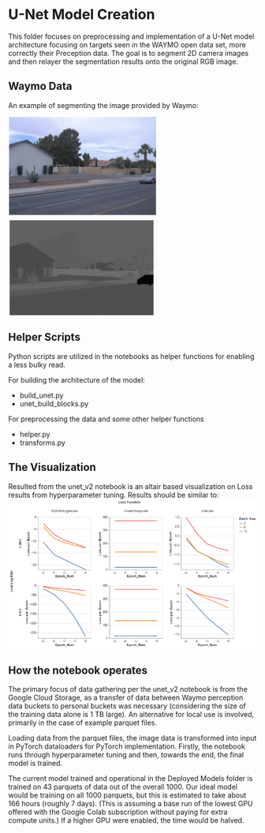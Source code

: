 # U-Net Model Creation
This folder focuses on preprocessing and implementation of a U-Net model architecture focusing on targets seen in the WAYMO open data set, more correctly their Preception data. 
The goal is to segment 2D camera images and then relayer the segmentation results onto the original RGB image.
## Waymo Data
An example of segmenting the image provided by Waymo:


<img src="camera_image.png" width="300"> <img src="segmented.png" width="300">


## Helper Scripts
Python scripts are utilized in the notebooks as helper functions for enabling a less bulky read.

For building the architecture of the model:
- build_unet.py
- unet_build_blocks.py

For preprocessing the data and some other helper functions
- helper.py
- transforms.py

## The Visualization 
Resulted from the unet_v2 notebook is an altair based visualization on Loss results from hyperparameter tuning. Results should be similar to:
![tuning results](hyperparameter_tuning_2.png)

## How the notebook operates
The primary focus of data gathering per the unet_v2 notebook is from the Google Cloud Storage, as a transfer of data between Waymo perception data buckets to personal buckets was necessary (considering the size of the training data alone is 1 TB large). An alternative for local use is involved, primarily in the case of example parquet files.

Loading data from the parquet files, the image data is transformed into input in PyTorch dataloaders for PyTorch implementation. Firstly, the notebook runs through hyperparameter tuning and then, towards the end, the final model is trained. 

The current model trained and operational in the Deployed Models folder is trained on 43 parquets of data out of the overall 1000. Our ideal model would be training on all 1000 parquets, but this is estimated to take about 166 hours (roughly 7 days). (This is assuming a base run of the lowest GPU offered with the Google Colab subscription without paying for extra compute units.) If a higher GPU were enabled, the time would be halved. 

